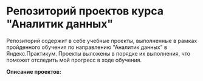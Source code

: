 # Репозиторий проектов курса "Аналитик данных"

Репозиторий содержит в себе учебные проекты, выполненные в рамках пройденного обучения по направлению "Аналитик данных" в Яндекс.Практикум.  Проекты выложены в порядке их выполнения, что поможет отследить мой прогресс в ходе обучения. 

**Описание проектов:**

